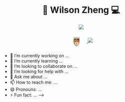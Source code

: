 <div align="center">
  <h1>🎿 Wilson Zheng 💻</h1>
</div>
<p align="center">
  <!-- Typing SVG by DenverCoder1 - https://github.com/DenverCoder1/readme-typing-svg -->
    <a href = "https://github.com/wjz224">
    <img src="https://readme-typing-svg.demolab.com/?lines=Full%20stack%20web%20and%20app%20developer;Always%20learning%20new%20things%20😊&font=Fira%20Code&center=true&width=440&height=45&color=007acc&vCenter=true&pause=1000&size=22" />
</p>
<p align="center">
  <img src="https://raw.githubusercontent.com/wjz224/wjz224/main/LehighLogo.jpg" alt="Lehigh Logo" height="45" style="vertical-align: middle; margin-right: 10px;">
  <a href="https://github.com/wjz224">
    <img src="https://readme-typing-svg.demolab.com/?lines=Lehigh%20CS%20Graduate%20-%20B.S.%20in%20Computer%20Science&font=Fira%20Code&center=true&width=800&height=45&color=007acc&vCenter=true&pause=1000&size=22" />
  </a>
</p>


- 🔭 I’m currently working on ...
- 🌱 I’m currently learning ...
- 👯 I’m looking to collaborate on ...
- 🤔 I’m looking for help with ...
- 💬 Ask me about ...
- 📫 How to reach me: ...
- 😄 Pronouns: ...
- ⚡ Fun fact: ...
-->
